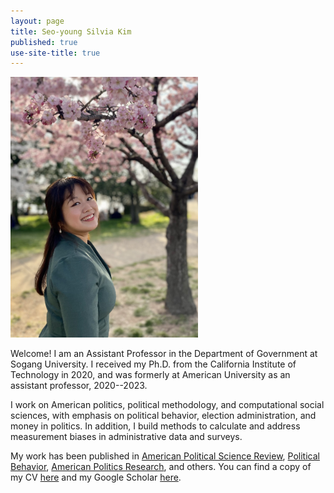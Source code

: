```yaml
---
layout: page
title: Seo-young Silvia Kim
published: true
use-site-title: true
---
```


<div class="img">
  <img width="300" style = "margin: 0;" src="./img/profile-2023-raw.jpg" id = "profile">
</div>

Welcome! I am an Assistant Professor in the Department of Government at Sogang University. I received my Ph.D. from the California Institute of Technology in 2020, and was formerly at American University as an assistant professor, 2020--2023. 

I work on American politics, political methodology, and computational social sciences, with emphasis on political behavior, election administration, and money in politics. In addition, I build methods to calculate and address measurement biases in administrative data and surveys.

My work has been published in [American Political Science Review](https://doi.org/10.1017/S0003055422000983), [Political Behavior](https://link.springer.com/article/10.1007/s11109-022-09816-z), [American Politics Research](https://doi.org/10.1177/1532673X19870512), and others. You can find a copy of my CV [here](https://www.dropbox.com/s/9g6jjc4odrxwur6/kim-cv.pdf?raw=1) and my Google Scholar [here](https://scholar.google.com/citations?user=lbvTrNIAAAAJ&hl=en&authuser=1).
